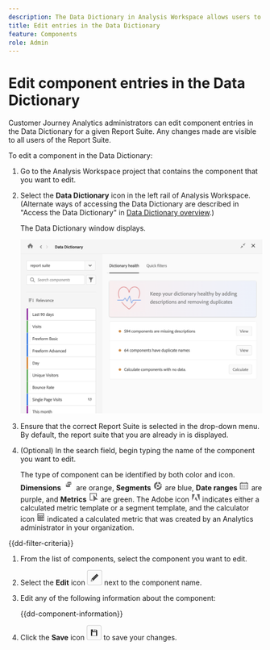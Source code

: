 ```yaml
---
description: The Data Dictionary in Analysis Workspace allows users to catalogue and keep track of the various components in Analysis Workspace, including their intended use, which are approved, which are duplicates, and so forth. 
title: Edit entries in the Data Dictionary
feature: Components
role: Admin
---
```

# Edit component entries in the Data Dictionary

Customer Journey Analytics administrators can edit component entries in the Data Dictionary for a given Report Suite. Any changes made are visible to all users of the Report Suite.

To edit a component in the Data Dictionary:

1. Go to the Analysis Workspace project that contains the component that you want to edit.

1. Select the **Data Dictionary** icon in the left rail of Analysis Workspace. (Alternate ways of accessing the Data Dictionary are described in "Access the Data Dictionary" in [Data Dictionary overview](/help/components/data-dictionary/data-dictionary-overview.md).)

   The Data Dictionary window displays.

   ![Data Dictionary admin view](assets/data-dictionary-admin.png)

1. Ensure that the correct Report Suite is selected in the drop-down menu. By default, the report suite that you are already in is displayed. 

1. (Optional) In the search field, begin typing the name of the component you want to edit.

   The type of component can be identified by both color and icon. **Dimensions** ![Dimension icon](assets/dimension-icon.png) are orange, **Segments** ![Segment icon](assets/segment-icon.png) are blue, **Date ranges** ![Date range icon](assets/date-range-icon.png) are purple, and **Metrics** ![Metric icon](assets/default-metric-icon.png) are green. The Adobe icon ![Adobe icon](assets/default-calc-metric-icon.png) indicates either a calculated metric template or a segment template, and the calculator icon ![Calculator icon](assets/calculated-metric-icon-created.png) indicated a calculated metric that was created by an Analytics administrator in your organization. 

{{dd-filter-criteria}}

1. From the list of components, select the component you want to edit.

1. Select the **Edit** icon ![Data Dictionary Edit icon](assets/data-dictionary-edit-icon.png) next to the component name. 

1. Edit any of the following information about the component:

   {{dd-component-information}}

1. Click the **Save** icon ![Data Dictionary Save icon](assets/data-dictionary-save-icon.png) to save your changes.
